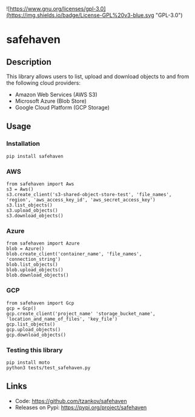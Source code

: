 ![https://www.gnu.org/licenses/gpl-3.0](https://img.shields.io/badge/License-GPL%20v3-blue.svg "GPL-3.0")
# safehaven

## Description
This library allows users to list, upload and download objects to and from the following cloud providers:

* Amazon Web Services (AWS S3)
* Microsoft Azure (Blob Store) 
* Google Cloud Platform (GCP Storage)

## Usage
### Installation
```
pip install safehaven
```

### AWS
```
from safehaven import Aws
s3 = Aws()
s3.create_client('s3-shared-object-store-test', 'file_names', 'region', 'aws_access_key_id', 'aws_secret_access_key')
s3.list_objects()
s3.upload_objects()
s3.download_objects()
```

### Azure
```
from safehaven import Azure
blob = Azure()
blob.create_client('container_name', 'file_names', 'connection_string')
blob.list_objects()
blob.upload_objects()
blob.download_objects()
```

### GCP
```
from safehaven import Gcp
gcp = Gcp()
gcp.create_client('project_name' 'storage_bucket_name', 'location_and_name_of_files', 'key_file')
gcp.list_objects()
gcp.upload_objects()
gcp.download_objects()
```

### Testing this library
```
pip install moto
python3 tests/test_safehaven.py
```


## Links
* Code: https://github.com/tzankov/safehaven
* Releases on Pypi: https://pypi.org/project/safehaven